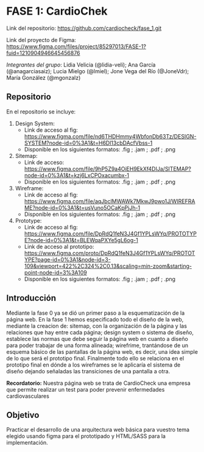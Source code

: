 # FASE 1: CardioChek

Link del repositorio: https://github.com/cardiocheck/fase_1.git

Link del proyecto de Figma: https://www.figma.com/files/project/85297013/FASE-1?fuid=1210904946645456876

_Integrantes del grupo_: Lidia Velicia (@lidia-veli); Ana García (@anagarciasaiz); Lucia Mielgo (@lmiel); Jone Vega del Río (@JoneVdr); María González (@mgonzalz)


## Repositorio

En el repositorio se incluye:
1. Design System:
    - Link de acceso al fig: https://www.figma.com/file/nd6THDHmmy4WbfonDb63Tz/DESIGN-SYSTEM?node-id=0%3A1&t=H6Dl13cbDAcfVbss-1
    - Disponible en los siguientes formatos: .fig ; .jam ; .pdf ; .png
2. Sitemap:
    - Link de acceso: https://www.figma.com/file/9hP5Z9a4OiEH9EkXf4DIJa/SITEMAP?node-id=0%3A1&t=kzj6LxCPOxacumbx-1
    - Disponible en los siguientes formatos: .fig ; .jam ; .pdf ; .png
3. Wireframe:
    - Link de acceso al fig: https://www.figma.com/file/aqJbclMWAWk7MkwJ9pwo1J/WIREFRAME?node-id=0%3A1&t=usVuno5OCaKpPjJh-1
    - Disponible en los siguientes formatos: .fig ; .jam ; .pdf ; .png
4. Prototype:
    - Link de acceso al fig: https://www.figma.com/file/DpRdQ1feN3J4Gf1YPLsWYq/PROTOTYPE?node-id=0%3A1&t=BLEWqaPXYe5gL6og-1
    - Link de acceso al prototipo: https://www.figma.com/proto/DpRdQ1feN3J4Gf1YPLsWYq/PROTOTYPE?page-id=0%3A1&node-id=3-109&viewport=422%2C324%2C0.13&scaling=min-zoom&starting-point-node-id=3%3A109
    - Disponible en los siguientes formatos: .fig ; .jam ; .pdf ; .png


## Introducción

Mediante la fase 0 ya se dió un primer paso a la esquematización de la página web. En la fase 1 hemos especificado todo el diseño de la web, mediante la creacion de: sitemap, con la organización de la página y las relaciones que hay entre cada página; design system o sistema de diseño, establece las normas que debe seguir la página web en cuanto a diseño para poder trabajar de una forma alineada; wirefrime, trantándose de un esquema básico de las pantallas de la página web, es decir, una idea simple de lo que será el prototipo final. Finalmente todo ello se relaciona en el prototipo final en dónde a los wireframes se le aplicaría el sistema de diseño dejando señaladas las transiciones de una pantalla a otra.

**Recordatorio:** Nuestra página web se trata de CardioCheck una empresa que permite realizar un test para poder prevenir enfermedades cardiovasculares


## Objetivo

Practicar el desarrollo de una arquitectura web básica para vuestro tema elegido usando figma
para el prototipado y HTML/SASS para la implementación.
